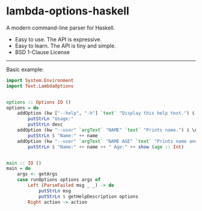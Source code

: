 # lambda-options-haskell

A modern command-line parser for Haskell.

* Easy to use. The API is expressive.
* Easy to learn. The API is tiny and simple.
* BSD 1-Clause License

--------------

Basic example:
```haskell
import System.Environment
import Text.LambdaOptions


options :: Options IO ()
options = do
    addOption (kw ["--help", "-h"] `text` "Display this help text.") $ \(HelpDescription desc) -> do
        putStrLn "Usage:"
        putStrLn desc
    addOption (kw "--user" `argText` "NAME" `text` "Prints name.") $ \name -> do
        putStrLn $ "Name:" ++ name
    addOption (kw "--user" `argText` "NAME AGE" `text` "Prints name and age.") $ \name age -> do
        putStrLn $ "Name:" ++ name ++ " Age:" ++ show (age :: Int)


main :: IO ()
main = do
    args <- getArgs
    case runOptions options args of
        Left (ParseFailed msg _ _) -> do
            putStrLn msg
            putStrLn $ getHelpDescription options
        Right action -> action
```

